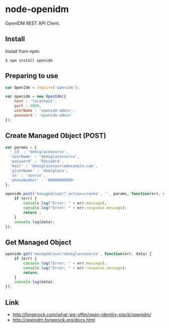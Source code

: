 node-openidm
===============

OpenIDM REST API Client.


Install
---------

Install from npm:

    $ npm install openidm

Preparing to use
---------

```JavaScript
var OpenIdm = require('openidm');

var openidm = new OpenIdm({
    host : 'localhost',
    port : 8080,
    userName : 'openidm-admin',
    password : 'openidm-admin'
});
```

Create Managed Object (POST)
-----------------------

```JavaScript
var params = {
  '_id' : 'demiglacesource',
  'userName' : 'demiglacesource',
  'password' : 'P@ssw0rd',
  'mail' : 'demiglacesource@example.com',
  'givenName' : 'demiglace',
  'sn' : 'source',
  'phoneNumber' : '00000000000'
};

openidm.post('managed/user?_action=create', '', params, function(err, data) {
    if (err) {
        console.log("Error: " + err.message);
        console.log("Error: " + err.response.message);
        return ;
    }
    console.log(data);
});
```

Get Managed Object
--------------------

```JavaScript
openidm.get('managed/user/demiglacesource', function(err, data) {
    if (err) {
        console.log("Error: " + err.message);
        console.log("Error: " + err.response.message);
        return;
    }
    console.log(data);
});
```

Link
------

* http://forgerock.com/what-we-offer/open-identity-stack/openidm/
* http://openidm.forgerock.org/docs.html
